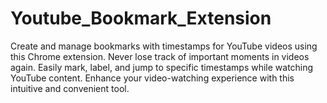 # Youtube_Bookmark_Extension
Create and manage bookmarks with timestamps for YouTube videos using this Chrome extension. Never lose track of important moments in videos again. Easily mark, label, and jump to specific timestamps while watching YouTube content. Enhance your video-watching experience with this intuitive and convenient tool.
